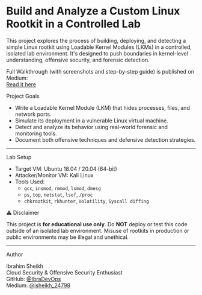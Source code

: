#  Build and Analyze a Custom Linux Rootkit in a Controlled Lab

This project explores the process of building, deploying, and detecting a simple Linux rootkit using Loadable Kernel Modules (LKMs) in a controlled, isolated lab environment. It's designed to push boundaries in kernel-level understanding, offensive security, and forensic detection.



 Full Walkthrough (with screenshots and step-by-step guide) is published on Medium:  
 [Read it here](https://medium.com/@yourusername/build-and-analyze-a-custom-linux-rootkit-in-a-controlled-lab-<article-slug>)  




 Project Goals

- Write a Loadable Kernel Module (LKM) that hides processes, files, and network ports.
- Simulate its deployment in a vulnerable Linux virtual machine.
- Detect and analyze its behavior using real-world forensic and monitoring tools.
- Document both offensive techniques and defensive detection strategies.

---

 Lab Setup

- Target VM: Ubuntu 18.04 / 20.04 (64-bit)
- Attacker/Monitor VM: Kali Linux
- Tools Used:
  - `gcc`, `insmod`, `rmmod`, `lsmod`, `dmesg`
  - `ps`, `top`, `netstat`, `lsof`, `/proc`
  - `chkrootkit`, `rkhunter`, `Volatility`, `Syscall diffing`




 ⚠️ Disclaimer

This project is **for educational use only**. Do **NOT** deploy or test this code outside of an isolated lab environment. Misuse of rootkits in production or public environments may be illegal and unethical.

---

Author

Ibrahim Sheikh  
Cloud Security & Offensive Security Enthusiast  
 GitHub: [@IbraDevOps](https://github.com/IbraDevOps)  
 Medium: [@isheikh_24798](https://medium.com/@isheikh_24798)



